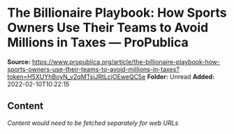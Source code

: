 # The Billionaire Playbook: How Sports Owners Use Their Teams to Avoid Millions in Taxes — ProPublica

**Source:** https://www.propublica.org/article/the-billionaire-playbook-how-sports-owners-use-their-teams-to-avoid-millions-in-taxes?token=H5XUYhBoyN_v2qMTsiJRtLcjOEweQC5e
**Folder:** Unread
**Added:** 2022-02-10T10:22:15




## Content
*Content would need to be fetched separately for web URLs*
